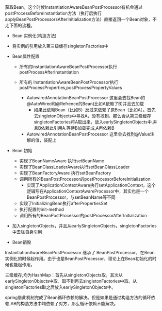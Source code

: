 

获取Bean，这个时候InstantiationAwareBeanPostProcessor有机会通过postProcessBeforeInstantiation方法（执行后执行applyBeanPostProcessorsAfterInitialization方法）直接返回一个Bean对象，不走下面的流程。

* Bean 实例化(构造方法)

* 将实例的引用放入第三级缓存singletonFactories中

* Bean属性配置

  * 所有的InstantiationAwareBeanPostProcessor执行postProcessAfterInstantiation

  * 所有的 InstantiationAwareBeanPostProcessor执行postProcessProperties,postProcessPropertyValues
    * AutowiredAnnotationBeanPostProcessor 这里会去找Bean的@AutoWired和@Refrence的Bean(比如A依赖了B)并且去加载
      * 如果此依赖Bean（比如B）反过来依赖了原Bean（比如A）。首先去singletonObjects中寻找A，没有找到。那么会从第三级缓存singletonFactories将A取出来，放入earlySingletonObjects中.并且B依赖此引用A.等待B加载完成,A再依赖B
    * AutowiredAnnotationBeanPostProcessor  这里会去找到@Value注解的值，装配上

* Bean 初始
  * 实现了BeanNameAware 执行setBeanName
  * 实现了BeanClassLoaderAware执行setBeanClassLoader
  * 实现了BeanFactoryAware 执行setBeanFactory
  * 调用所有的BeanPostProcessor的postProcessorBeforeInitialization
    * 实现了ApplicationContextAware执行setApplicationContext，这个逻辑写在ApplicationContextAwareProcessor中，其实也是一个BeanPostProcessor，与setBeanName等不同
  * 实现了InitializingBean执行afterPropertiesSet
  * 执行配置的init-method
  * 调用所有的BeanPostProcessor的postProcessorAfterInitialization
* 加入singletonObjects，并且从earlySingletonObjects，singletonFactories中去除自身引用

* Bean销毁



InstantiationAwareBeanPostProcessor 继承了 BeanPostProcessor，在Bean实例化的时候起作用。由于也是BeanPostProcessor，理论上在Bean初始化的时候也能起作用。

三级缓存,均为HashMap：首先从singletonObjects取，其次从earlySingletonObjects中取，取不到再去singletonFactories中取。从singletonFactories取之后放入earlySingletonObjects中。

spring借此机制完成了Bean循环依赖的解决。但是如果是通过构造方法的循环依赖,AB的构造方法中均依赖了对方，那么循环依赖不能解决。

